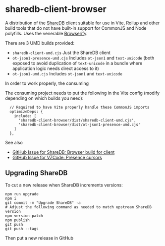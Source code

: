 # sharedb-client-browser

A distribution of the [ShareDB](https://github.com/share/sharedb) client suitable for use in Vite, Rollup and other build tools that do not have built-in support for CommonJS and Node polyfills. Uses the venerable [Browserify](https://browserify.org/).

There are 3 UMD builds provided:

- `sharedb-client-umd.cjs` Just the ShareDB client
- `ot-json1-presence-umd.cjs` Includes `ot-json1` and `text-unicode` (both exposed to avoid duplication of `text-unicode` in a bundle where application logic needs direct access to it)
- `ot-json1-umd.cjs` Includes `ot-json1` and `text-unicode`

In order to work properly, the consuming 

The consuming project needs to put the following in the Vite config (modify depending on which builds you need):

```
  // Required to have Vite properly handle these CommonJS imports
  optimizeDeps: {
    include: [
      'sharedb-client-browser/dist/sharedb-client-umd.cjs',
      'sharedb-client-browser/dist/ot-json1-presence-umd.cjs'
    ]
  },
```

See also

 * [GitHub Issue for ShareDB: Browser build for client](https://github.com/share/sharedb/issues/499)
 * [GitHub Issue for VZCode: Presence cursors](https://github.com/vizhub-core/vzcode/issues/16)

## Upgrading ShareDB

To cut a new release when ShareDB increments versions:

```
npm run upgrade
npm i
git commit -m "Upgrade ShareDB" -a
# Adjust the following command as needed to match upstream ShareDB version
npm version patch
npm publish
git push
git push --tags
```

Then put a new release in GitHub
